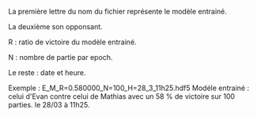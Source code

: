 La première lettre du nom du fichier représente le modèle entrainé.

La deuxième son opponsant.

R : ratio de victoire du modèle entrainé.

N : nombre de partie par epoch.

Le reste : date et heure.

Exemple : E_M_R=0.580000_N=100_H=28_3_11h25.hdf5
Modéle entrainé : celui d'Evan contre celui de Mathias avec un 58 % de victoire sur 100 parties. le 28/03 à 11h25.

